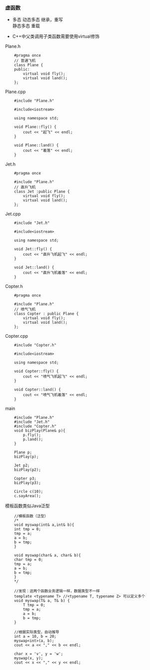 ### 虚函数 

- 多态 
  动态多态 继承，重写  
  静态多态 重载  

- C++中父类调用子类函数需要使用virtual修饰  

Plane.h  

        #pragma once
        // 普通飞机
        class Plane {
        public:
            virtual void fly();
            virtual void land();
        };

Plane.cpp

        #include "Plane.h"

        #include<iostream>

        using namespace std;

        void Plane::fly() {
            cout << "起飞" << endl;
        }

        void Plane::land() {
            cout << "着落" << endl;
        }        

Jet.h  

        #pragma once

        #include "Plane.h"
        // 直升飞机
        class Jet :public Plane {
            virtual void fly();
            virtual void land();
        };        

Jet.cpp

        #include "Jet.h"

        #include<iostream>

        using namespace std;

        void Jet::fly() {
            cout << "直升飞机起飞" << endl;
        }

        void Jet::land() {
            cout << "直升飞机着落" << endl;
        }        

Copter.h

        #pragma once

        #include "Plane.h"
        // 喷气飞机
        class Copter : public Plane {
            virtual void fly();
            virtual void land();
        };        

Copter.cpp  

        #include "Copter.h"

        #include<iostream>

        using namespace std;

        void Copter::fly() {
            cout << "喷气飞机起飞" << endl;
        }

        void Copter::land() {
            cout << "喷气飞机着落" << endl;
        }        

main

        #include "Plane.h"
        #include "Jet.h"
        #include "Copter.h"
        void bizPlay(Plane& p){
            p.fly();
            p.land();
        }        

        Plane p;
        bizPlay(p);

        Jet p2;
        bizPlay(p2);

        Copter p3;
        bizPlay(p3);

        Circle c(10);
        c.sayArea();     

模板函数类似Java泛型  

        //模板函数（泛型）
        /*
        void myswap(int& a,int& b){
        int tmp = 0;
        tmp = a;
        a = b;
        b = tmp;
        }

        void myswap(char& a, char& b){
        char tmp = 0;
        tmp = a;
        a = b;
        b = tmp;
        }
        */

        //发现：这两个函数业务逻辑一样，数据类型不一样
        template <typename T> //<typename T, typename Z> 可以定义多个
        void myswap(T& a, T& b) {
            T tmp = 0;
            tmp = a;
            a = b;
            b = tmp;
        }         

        //根据实际类型，自动推导
        int a = 10, b = 20;
        myswap<int>(a, b);
        cout << a << "," << b << endl;

        char x = 'v', y = 'w';
        myswap(x, y);
        cout << x << "," << y << endl;  